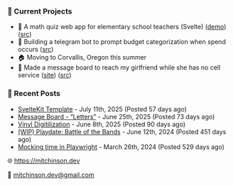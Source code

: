 ### 📌 Current Projects
- 📝 A math quiz web app for elementary school teachers (Svelte) ([demo](https://quiz-staging.mitchinson.dev/)) ([src](https://github.com/bmitchinson/budget-entry))
- 💸 Building a telegram bot to prompt budget categorization when spend occurs ([src](https://github.com/bmitchinson/sms-accountant))
- 🏠 Moving to Corvallis, Oregon this summer
- 💌 Made a message board to reach my girlfriend while she has no cell service ([site](https://letters.mitchinson.dev/)) ([src](https://github.com/bmitchinson/letters))

### 📝 Recent Posts

- [SvelteKit Template](https://blog.mitchinson.dev/sveltekit-template) - July 11th, 2025 (Posted 57 days ago)
- [Message Board - “Letters”](https://blog.mitchinson.dev/letters) - June 25th, 2025 (Posted 73 days ago)
- [Vinyl Digitilization](https://blog.mitchinson.dev/vinyl) - June 8th, 2025 (Posted 90 days ago)
- [(WIP) Playdate: Battle of the Bands](https://blog.mitchinson.dev/playdate-dev-one) - June 12th, 2024 (Posted 451 days ago)
- [Mocking time in Playwright](https://blog.mitchinson.dev/playwright-mock-time) - March 26th, 2024 (Posted 529 days ago)

🌐 https://mitchinson.dev

💌 mitchinson.dev@gmail.com